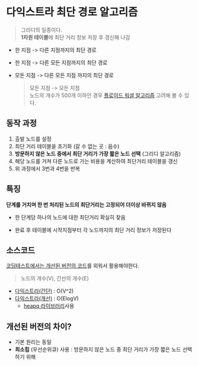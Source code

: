 # 다익스트라 최단 경로 알고리즘
>그리디의 일종이다.   
**1차원 테이블**에 최단 거리 정보 저장 후 갱신해 나감
- 한 지점 -> 다른 지점까지의 최단 경로  
- 한 지점 -> 다른 모든 지점까지의 최단 경로  
- 모든 지점 -> 다른 모든 지점 까지의 최단 경로  

    > 모든 지점 -> 모든 지점  
    노드의 개수가 500개 이하인 경우 [플로이드 워셜 알고리즘](../플로이드%20워셜%20알고리즘/유형설명.md) 고려해 볼 수 있다.


## 동작 과정
1. 출발 노드를 설정
2. 최단 거리 테이블을 초기화 (갈 수 없는 곳 : 음수)
3. **방문하지 않은 노드 중에서 최단 거리가 가장 짧은 노드 선택** (그리디 알고리즘)
4. 해당 노드를 거쳐 다른 노드로 가는 비용을 계산하여 최단거리 테이블을 갱신
5. 위 과정에서 3번과 4번을 반복


## 특징
**단계를 거치며 한 번 처리된 노드의 최단거리는 고정되어 더이상 바뀌지 않음**
- 한 단계당 하나의 노드에 대한 최단거리 확실히 찾음

- 완료 후 테이블에 시작지점부터 각 노드까지의 최단 거리 정보가 저장된다


## 소스코드
<u>코딩테스트에서는 개선된 버전의 코드</u>를 외워서 활용해야한다.
> 노드의 개수(V), 간선의 개수(E)
- [다익스트라(간단)](./다익스트라(간단).py) : O(V^2)
- [다익스트라(개선)](./다익스트라(개선).py) : O(ElogV)
  - [heapq 라이브러리](../../_파이썬/기본문법/표준%20라이브러리/heapq%20-%20최소힙,%20최대힙.py)사용


## 개선된 버전의 차이?
- 기본 원리는 동일
- **최소힙** (우선순위큐) 사용 : 방문하지 않은 노드 중 최단 거리가 가장 짧은 노드 선택하기 위해 

